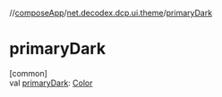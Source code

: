 //[composeApp](../../index.md)/[net.decodex.dcp.ui.theme](index.md)/[primaryDark](primary-dark.md)

# primaryDark

[common]\
val [primaryDark](primary-dark.md): [Color](https://developer.android.com/reference/kotlin/androidx/compose/ui/graphics/Color.html)
